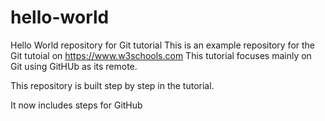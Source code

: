 # hello-world
Hello World repository for Git tutorial
This is an example repository for the Git tutoial on https://www.w3schools.com
This tutorial focuses mainly on Git using GitHUb as its remote.

This repository is built step by step in the tutorial.

It now includes steps for GitHub
